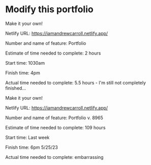 # Modify this portfolio

Make it your own! 

Netlify URL:  https://iamandrewcarroll.netlify.app/

Number and name of feature: Portfolio

Estimate of time needed to complete: 2 hours

Start time: 1030am

Finish time: 4pm

Actual time needed to complete: 5.5 hours - I'm still not completely finished...

Make it your own! 

Netlify URL:  https://iamandrewcarroll.netlify.app/

Number and name of feature: Portfolio v. 8965

Estimate of time needed to complete: 109 hours

Start time: Last week

Finish time: 6pm 5/25/23

Actual time needed to complete: embarrassing